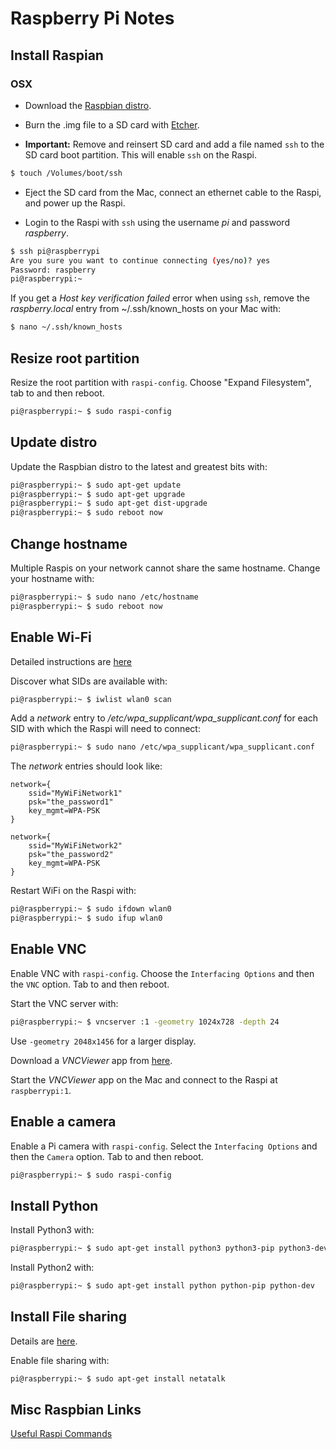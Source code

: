 # Raspberry Pi Notes

## Install Raspian 

### OSX

* Download the [Raspbian distro](https://www.raspberrypi.org/downloads/raspbian/raspbian.md).

*  Burn the .img file to a SD card with [Etcher](https://etcher.io).

*  **Important:** Remove and reinsert SD card and add a file named `ssh` to the SD card boot partition.
This will enable `ssh` on the Raspi.
```bash
$ touch /Volumes/boot/ssh
```

*  Eject the SD card from the Mac, connect an ethernet cable to the Raspi, and power up the Raspi.

*  Login to the Raspi with `ssh` using the username *pi* and password *raspberry*.
```bash
$ ssh pi@raspberrypi
Are you sure you want to continue connecting (yes/no)? yes
Password: raspberry
pi@raspberrypi:~ 
```

If you get a *Host key verification failed* error when using `ssh`, 
remove the *raspberry.local* entry from ~/.ssh/known_hosts on your Mac with:

```bash
$ nano ~/.ssh/known_hosts
```

## Resize root partition

Resize the root partition with `raspi-config`.
Choose "Expand Filesystem", tab to <Finish> and then reboot.

```bash
pi@raspberrypi:~ $ sudo raspi-config
```

## Update distro
Update the Raspbian distro to the latest and greatest bits with:
```bash
pi@raspberrypi:~ $ sudo apt-get update
pi@raspberrypi:~ $ sudo apt-get upgrade
pi@raspberrypi:~ $ sudo apt-get dist-upgrade
pi@raspberrypi:~ $ sudo reboot now
```

## Change hostname
Multiple Raspis on your network cannot share the same hostname. Change your hostname with:

```bash
pi@raspberrypi:~ $ sudo nano /etc/hostname
pi@raspberrypi:~ $ sudo reboot now
```

## Enable Wi-Fi
Detailed instructions are 
[here](http://www.makeuseof.com/tag/setup-wi-fi-bluetooth-raspberry-pi-3/)

Discover what SIDs are available with:
```bash
pi@raspberrypi:~ $ iwlist wlan0 scan
```

Add a *network* entry to */etc/wpa_supplicant/wpa_supplicant.conf*
for each SID with which the Raspi will need to connect:
```bash
pi@raspberrypi:~ $ sudo nano /etc/wpa_supplicant/wpa_supplicant.conf
```

The *network* entries should look like:
```snakeyaml
network={
    ssid="MyWiFiNetwork1"
    psk="the_password1"
    key_mgmt=WPA-PSK
}

network={
    ssid="MyWiFiNetwork2"
    psk="the_password2"
    key_mgmt=WPA-PSK
}
```

Restart WiFi on the Raspi with:
```bash
pi@raspberrypi:~ $ sudo ifdown wlan0
pi@raspberrypi:~ $ sudo ifup wlan0
```
 
## Enable VNC

Enable VNC with `raspi-config`. Choose the `Interfacing Options` and then 
the `VNC` option. Tab to <Finish> and then reboot.

Start the VNC server with:
```bash
pi@raspberrypi:~ $ vncserver :1 -geometry 1024x728 -depth 24
```

Use `-geometry 2048x1456` for a larger display.

Download a *VNCViewer* app from 
[here](https://www.realvnc.com/download/viewer/). 

Start the *VNCViewer* app on the Mac and connect to the Raspi at `raspberrypi:1`.

## Enable a camera
Enable a Pi camera with `raspi-config`. Select the `Interfacing Options` and then the `Camera` option.
Tab to <Finish> and then reboot.
```bash
pi@raspberrypi:~ $ sudo raspi-config
```

## Install Python

Install Python3 with:
```bash
pi@raspberrypi:~ $ sudo apt-get install python3 python3-pip python3-dev
```

Install Python2 with:
```bash
pi@raspberrypi:~ $ sudo apt-get install python python-pip python-dev
```

## Install File sharing

Details are [here](http://www.instructables.com/id/How-to-share-files-between-Mac-OSX-and-Raspberry-P/?ALLSTEPS).

Enable file sharing with:
```bash
pi@raspberrypi:~ $ sudo apt-get install netatalk
```

## Misc Raspbian Links

[Useful Raspi Commands](http://www.circuitbasics.com/useful-raspberry-pi-commands/)



